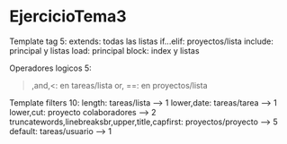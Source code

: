 # EjercicioTema3
Template tag 5:
extends: todas las listas
if...elif: proyectos/lista
include: principal y listas
load: principal
block: index y listas

Operadores logicos 5:
>,and,<: en tareas/lista
or, ==: en proyectos/lista


Template filters 10:
length: tareas/lista --> 1
lower,date: tareas/tarea --> 1
lower,cut: proyecto colaboradores --> 2
truncatewords,linebreaksbr,upper,title,capfirst: proyectos/proyecto --> 5
default: tareas/usuario --> 1